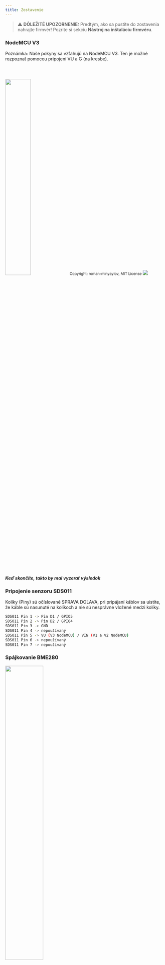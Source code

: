 ```yaml
---
title: Zostavenie
---
```


> ⚠️ **DÔLEŽITÉ UPOZORNENIE:**
Predtým, ako sa pustíte do zostavenia nahrajte firmvér!
Pozrite si sekciu __Nástroj na inštaláciu firmvéru__.

### NodeMCU V3
Poznámka: Naše pokyny sa vzťahujú na NodeMCU V3. Ten je možné rozpoznať pomocou pripojení VU a G (na kresbe).

<img src="../docs/airrohr/airrohr-wiring-sds011-bme280.jpg" style="width:40%; margin-top: 3em" loading="lazy"/>
<small>Copyright: roman-minyaylov, MIT License</small>


<img src="../docs/airrohr/nodemcu-v3-bme280.jpeg" style="margin-top: 1em" loading="lazy"/>

##### Keď skončíte, takto by mal vyzerať výsledok


### Pripojenie senzoru SDS011
Kolíky (Piny) sú očíslované SPRAVA DOĽAVA, pri pripájaní káblov sa uistite, že káble sú nasunuté na kolíkoch a nie sú nesprávne vložené medzi kolíky.
```bash
SDS011 Pin 1 -> Pin D1 / GPIO5
SDS011 Pin 2 -> Pin D2 / GPIO4
SDS011 Pin 3 -> GND
SDS011 Pin 4 -> nepoužívaný
SDS011 Pin 5 -> VU (V3 NodeMCU) / VIN (V1 a V2 NodeMCU)
SDS011 Pin 6 -> nepoužívaný
SDS011 Pin 7 -> nepoužívaný
```

### Spájkovanie BME280
<img src="../docs/airrohr/solder-a-bme-280.jpeg" style="width:49%; padding-right: 0.5em" class="items-center" loading="lazy"/>
<img src="../docs/airrohr/solder-bme-280.jpeg" style="width:49%;" loading="lazy"/>

Pripojte kolíkovú lištu k doske BME280. Spájkujte ju zozadu. Medzery medzi kolíkmi sú veľmi malé, takže buďte trpezliví a opatrní.  

Trik spočíva v tom, že pritlačíte špičku spájkovačky na kolík, trochu ho ohrejete a potom zľahka nanesiete cín.  



### Pripojenie BME280
Kolíky (Piny) sú číslované ZĽAVA DOPRAVA.
```bash
VIN -> Pin 3V3 (3.3V)
GND->  GND/G
SDA -> PIN D3
SCL -> Pin D4
```

### Zviažte všetko dohromady

 ##### Sťahovacou svorkou spojte NodeMCU s SDS011 tak, ako vidíte na obrázku
<img src="../docs/airrohr/tie-air-quality-sensor-together.jpeg" loading="lazy"/>
Pomocou svorky spojte NodeMCU (ESP8266) a senzor prachových častíc SDS011 tak, aby anténa Wifi (kovový pliešok s textom WiFi) smerovala preč od senzora.

 ##### Pripojte ohybnú hadičku
 <img src="../docs/airrohr/sds011-with-tube.jpeg" style="width:49%; padding-right: 0.5em" loading="lazy"/>
 <img src="../docs/airrohr/bme280-tied-to-tube.jpeg" style="width:49%;" loading="lazy"/>

* Pripojte hadičku k senzoru SDS011.
* Použite ďalšiu svorku na pripojenie BME280 senzora k hadičke.
* Prevlečte USB kábel cez kolienko. Namontujte SDS011 tak, aby NodeMCU smerovala hore a ventilátor smeroval dole.

 ##### Vložte senzor do plastového kolena
* Zasuňte súčiastky do kolena tak, aby sa zasekli vo vnútri.
* USB kábel, ohybná hadička a senzor BME280 by mali trčať z konca plastového kolena.
* Zatlačte do seba oba plastové kolená.

<img src="../docs/airrohr/sds011-jammed-into-tube.jpeg" loading="lazy"/>

 ##### Finalizácia
* Snímač teploty na ohybnej hadičke umiestnite tak, aby bola na okraji kolena.
* Odrežte hadičku na konci kolena.
* Voliteľné: Otvorené konce kolien môžete zakryť jemnou sieťkou. Vzduch tak môže prúdiť, ale hmyz zostáva vonku.

<img src="../docs/airrohr/position-bme280.jpeg" loading="lazy"/>
